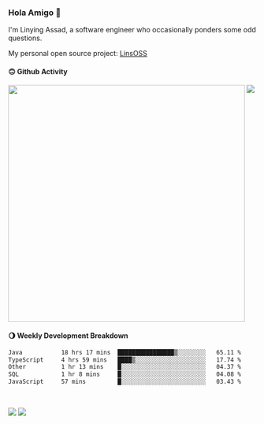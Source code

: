 ### Hola Amigo 🤣   

I'm Linying Assad, a software engineer who occasionally ponders some odd questions.  

My personal open source project: [LinsOSS](https://github.com/linsoss)
 
#### 🙃 Github Activity 
<div>
  <img src="https://github-readme-stats.vercel.app/api?username=al-assad&show_icons=true" align="top" style="display: inline-block;" width="480"/>
  <img src="https://github-readme-stats.vercel.app/api/top-langs/?username=al-assad&hide=css,html&langs_count=8&layout=compact" align="top" style="display: inline-block;"/>
</div>

#### 🌖 Weekly Development Breakdown
<!--START_SECTION:waka-->

```txt
Java           18 hrs 17 mins  ████████████████▒░░░░░░░░   65.11 %
TypeScript     4 hrs 59 mins   ████▒░░░░░░░░░░░░░░░░░░░░   17.74 %
Other          1 hr 13 mins    █░░░░░░░░░░░░░░░░░░░░░░░░   04.37 %
SQL            1 hr 8 mins     █░░░░░░░░░░░░░░░░░░░░░░░░   04.08 %
JavaScript     57 mins         █░░░░░░░░░░░░░░░░░░░░░░░░   03.43 %
```

<!--END_SECTION:waka-->

<br>

<a href="https://twitter.com/assad_lin"><img src="https://img.shields.io/badge/Twitter-@assad__lin-blue?style=flat&logo=twitter" /></a>
<a href="https://al-assad.github.io"><img src="https://img.shields.io/badge/Blogs-Linying_Assad's_Blog-yellow?style=flat&logo=github" /></a>


